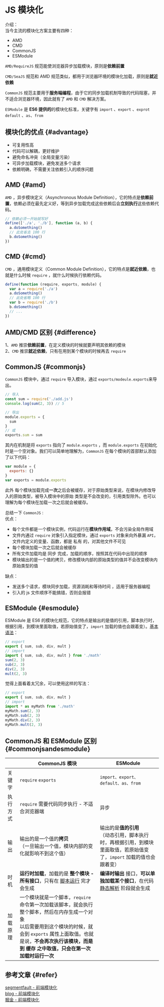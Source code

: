 # JS 模块化
介绍：  
当今主流的模块化方案主要有四种：

- AMD
- CMD
- CommonJS
- ESModule

`AMD/RequireJS` 规范能使浏览器异步加载模块，原则是**依赖前置**

`CMD/SeaJS` 规范和 AMD 规范类似，都用于浏览器环境的模块化加载，原则是**就近依赖**

`CommonJS` 规范主要用于**服务端编程**，由于它的同步加载机制导致的代码阻塞，并不适合浏览器环境，因此就有了 `AMD` 和 `CMD` 解决方案。

`ESModule` 是 **ES6 提供的**的模块化标准，关键字有 `import` 、`export` 、`exprot default` 、`as`、`from`

## 模块化的优点 {#advantage}

- 可复用性高
- 代码可以解耦，更好维护
- 避免命名冲突（全局变量污染）
- 可异步加载模块，避免发送多个请求
- 依赖明确，不需要关注依赖引入的顺序问题

## AMD {#amd}

`AMD` ，异步模块定义（Asynchronous Module Definition），它的特点是**依赖前置**，依赖必须在最先定义好，等到异步加载完成这些依赖后会**立刻执行**这些依赖代码。

```js
// 依赖必须一开始就写好
define(['./a', './b'], function (a, b) {
  a.doSomething()
  // 此处省去 100 行
  b.doSomething()
})
```

## CMD {#cmd}

`CMD` ，通用模块定义（Common Module Definition），它的特点是**就近依赖**，也就是什么时候 `require` ，就什么时候执行依赖代码。

```js
define(function (require, exports, module) {
  var a = require('./a')
  a.doSomething()
  // 此处省略 100 行
  var b = require('./b')
  b.doSomething()
  // ...
})
```

## AMD/CMD 区别 {#difference}

1、`AMD` 推崇**依赖前置**，在定义模块的时候就要声明其依赖的模块  
2、`CMD` 推崇**就近依赖**，只有在用到某个模块的时候再去 `require`

## CommonJS {#commonjs}

`CommonJS` 模块中，通过 `require` 导入模块，通过 `exports/modeule.exports`来导出。

```js
// 导入
const sum = require('./add.js')
console.log(sum(2, 3)) // 5
```

```js
// 导出
module.exports = {
  sum
}
// 或
exports.sum = sum
```

其内在机制是将 `exports` 指向了 `module.exports` ，而 `module.exports` 在初始化时是一个空对象。我们可以简单地理解为，`CommonJS` 在每个模块的首部默认添加了以下代码：

```js
var module = {
  exports: {}
}
var exports = module.exports
```

此外 每个模块加载完成**一次**之后会被缓存，对于原始类型来说，在模块内修改导入的原始类型，被导入模块中的原始
类型是不会改变的，引用类型除外。也可以理解为每个模块在加载一次之后就会被缓存。

总结一下 `CommonJS` :  
优点：

- 每个文件都是一个模块实例，代码运行在**模块作用域**，不会污染全局作用域
- 文件内通过 `require` 对象引入指定模块，通过 `exports` 对象来向外暴漏 `API`，文件内定义的变量、函数，都是 私有 的，对其他文件不可见
- 每个模块加载一次之后就会被缓存
- 所有文件加载均是 同步 完成，加载的顺序，按照其在代码中出现的顺序
- 模块输出的是一个值的拷贝，修改模块内部的原始类型的值并不会改变模块内原始类型的值

缺点：

- 发送多个请求，模块同步加载，资源消耗和等待时间 ，适用于服务器编程
- 引入的 js 文件顺序不能搞错，否则会报错

## ESModule {#esmodule}

ESModule 是 ES6 的模块化规范，它的特点是输出的是值的引用，脚本执行时，根据引用，到模块里面取值，若原始值变了，`import` 加载的值也会跟着变）。[基本语法](https://zh.javascript.info/import-export)：

```js
// export
export { sum, sub, div, mult }
// import
import { sum, sub, div, mult } from './math'
sum(2, 3)
sub(2, 3)
div(2, 3)
mult(2, 3)
```

觉得上面看着太冗余，可以使用这样的写法：

```js
// export
export { sum, sub, div, mult }
// import
import * as myMath from './math'
myMath.sum(2, 3)
myMath.sub(2, 3)
myMath.div(2, 3)
myMath.mult(2, 3)
```

## CommonJS 和 ESModule 区别 {#commonjsandesmodule}

|          | CommonJS 模块                                                | ESModule                                             |
| -------- | ------------------------------------------------------------ | ------------------------------------------------------------ |
|    关键字      | `require` `exports`                                          | `import、export、default、as、from`                          |
|    执行方式      | `require` 需要代码同步执行 - 不适合浏览器端                  | 异步                                                         |
| 输出     | 输出的是一个值的**拷贝**<br />（一旦输出一个值，模块内部的变化就影响不到这个值） | 输出的是**值的引用**<br />（动态引用，脚本执行时，再根据引用，到模块里面取值，若原始值变了，`import` 加载的值也会跟着变） |
| 时机     | **运行时加载**，加载的是 **整个模块 - 所有接口**，只有在 <u>脚本运行</u> 完才会生成 | **编译时输出** 接口，**可以单独加载某个接口**，在代码 <u>静态解析</u> 阶段就会生成 |
| 加载原理 | 一个模块就是一个脚本，`require` 命令第一次加载该脚本，就会执行整个脚本，然后在内存生成一个对象<br>以后需要用到这个模块的时候，就会到 `exports` 属性上面取值。也就是说，**不会再次执行该模块，而是到 缓存 之中取值，只会在第一次加载时运行一次** |

## 参考文章 {#refer}
[segmentfault - 前端模块化](https://segmentfault.com/a/1190000017466120)  
[blog - 前端模块化](https://codingwithalice.github.io/2020/03/17/%E9%9D%A2%E8%AF%95-AMD%E5%92%8CCMD%E5%8C%BA%E5%88%AB/)  
[掘金 - 前端模块化](https://juejin.cn/post/6844903469933920263)

<theEnd/>   